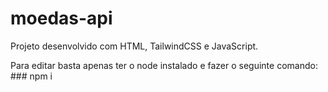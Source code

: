 # moedas-api
 Projeto desenvolvido com HTML, TailwindCSS e JavaScript.

 Para editar basta apenas ter o node instalado e fazer o seguinte comando: ### npm i
